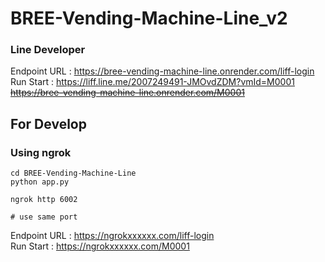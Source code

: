 # BREE-Vending-Machine-Line_v2
### Line Developer
Endpoint URL : https://bree-vending-machine-line.onrender.com/liff-login  
Run Start : https://liff.line.me/2007249491-JMOvdZDM?vmId=M0001  
~~https://bree-vending-machine-line.onrender.com/M0001~~


## For Develop
### Using ngrok 
```
cd BREE-Vending-Machine-Line
python app.py    

ngrok http 6002

# use same port
```
Endpoint URL : https://ngrokxxxxxx.com/liff-login  
Run Start : https://ngrokxxxxxx.com/M0001
